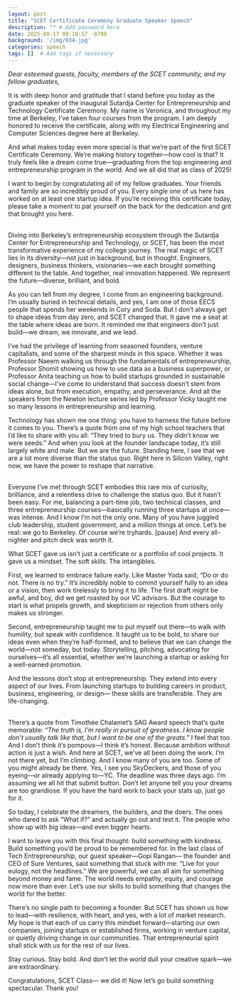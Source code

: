 ```yaml
---
layout: post
title: "SCET Certificate Ceremony Graduate Speaker Speech"
description: "" # Add password here
date: 2025-08-17 00:18:57 -0700
background: '/img/034.jpg'
categories: speech
tags: []  # Add tags if necessary
---
```


_Dear esteemed guests, faculty, members of the SCET community, and my fellow graduates,_

It is with deep honor and gratitude that I stand before you today as the graduate speaker of the inaugural Sutardja Center for Entrepreneurship and Technology Certificate Ceremony. My name is Veronica, and throughout my time at Berkeley, I’ve taken four courses from the program. I am deeply honored to receive the certificate, along with my Electrical Engineering and Computer Sciences degree here at Berkeley. <br>

And what makes today even more special is that we’re part of the first SCET Certificate Ceremony. We’re making history together—how cool is that? It truly feels like a dream come true—graduating from the top engineering and entrepreneurship program in the world. And we all did that as class of 2025!<br>

I want to begin by congratulating all of my fellow graduates. Your friends and family are so incredibly proud of you. Every single one of us here has worked on at least one startup idea. If you’re receiving this certificate today, please take a moment to pat yourself on the back for the dedication and grit that brought you here.
<br> <br>


Diving into Berkeley’s entrepreneurship ecosystem through the Sutardja Center for Entrepreneurship and Technology, or SCET, has been the most transformative experience of my college journey. The real magic of SCET lies in its diversity—not just in background, but in thought. Engineers, designers, business thinkers, visionaries—we each brought something different to the table. And together, real innovation happened. We represent the future—diverse, brilliant, and bold.<br>

As you can tell from my degree, I come from an engineering background. I’m usually buried in technical details, and yes, I am one of those EECS people that spends her weekends in Cory and Soda. But I don’t always get to shape ideas from day zero, and SCET changed that. It gave me a seat at the table where ideas are born. It reminded me that engineers don’t just build—we dream, we innovate, and we lead.<br>

I’ve had the privilege of learning from seasoned founders, venture capitalists, and some of the sharpest minds in this space. Whether it was Professor Naeem walking us through the fundamentals of entrepreneurship, Professor Shomit showing us how to use data as a business superpower, or Professor Anita teaching us how to build startups grounded in sustainable social change—I’ve come to understand that success doesn’t stem from ideas alone, but from execution, empathy, and perseverance. And all the speakers from the Newton lecture series led by Professor Vicky taught me so many lessons in entrepreneurship and learning. <br>

Technology has shown me one thing: you have to harness the future before it comes to you. There’s a quote from one of my high school teachers that I’d like to share with you all: “They tried to bury us. They didn’t know we were seeds.” And when you look at the founder landscape today, it’s still largely white and male. But we are the future. Standing here, I see that we are a lot more diverse than the status quo. Right here in Silicon Valley, right now, we have the power to reshape that narrative.
<br> <br>

Everyone I’ve met through SCET embodies this rare mix of curiosity, brilliance, and a relentless drive to challenge the status quo. But it hasn’t been easy. For me, balancing a part-time job, two technical classes, and three entrepreneurship courses—basically running three startups at once—was intense. And I know I’m not the only one. Many of you have juggled club leadership, student government, and a million things at once. Let’s be real: we go to Berkeley. Of course we’re tryhards. [pause] And every all-nighter and pitch deck was worth it.<br>

What SCET gave us isn’t just a certificate or a portfolio of cool projects. It gave us a mindset. The soft skills. The intangibles.<br>

First, we learned to embrace failure early. Like Master Yoda said, “Do or do not. There is no try.” It’s incredibly noble to commit yourself fully to an idea or a vision, then work tirelessly to bring it to life. The first draft might be awful, and boy, did we get roasted by our VC advisors. But the courage to start is what propels growth, and skepticism or rejection from others only makes us stronger.<br>

Second, entrepreneurship taught me to put myself out there—to walk with humility, but speak with confidence. It taught us to be bold, to share our ideas even when they’re half-formed, and to believe that we can change the world—not someday, but today. Storytelling, pitching, advocating for ourselves—it’s all essential, whether we’re launching a startup or asking for a well-earned promotion.<br>

And the lessons don’t stop at entrepreneurship. They extend into every aspect of our lives. From launching startups to building careers in product, business, engineering, or design— these skills are transferable. They are life-changing.
<br> <br>

There’s a quote from Timothée Chalamet’s SAG Award speech that’s quite memorable: _“The truth is, I’m really in pursuit of greatness. I know people don’t usually talk like that, but I want to be one of the greats.”_ I feel that too. And I don’t think it’s pompous—I think it’s honest. Because ambition without action is just a wish. And here at SCET, we’ve all been doing the work. I’m not there yet, but I’m climbing. And I know many of you are too. Some of you might already be there. Yes, I see you SkyDeckers, and those of you eyeing—or already applying to—YC. The deadline was three days ago. I’m assuming we all hit that submit button. Don’t let anyone tell you your dreams are too grandiose. If you have the hard work to back your stats up, just go for it. <br>

So today, I celebrate the dreamers, the builders, and the doers. The ones who dared to ask “What if?” and actually go out and test it. The people who show up with big ideas—and even bigger hearts.<br>

I want to leave you with this final thought: build something with kindness. Build something you’d be proud to be remembered for. In the last class of Tech Entrepreneurship, our guest speaker—Gopi Rangan— the founder and CEO of Sure Ventures, said something that stuck with me: “Live for your eulogy, not the headlines.” We are powerful, we can all aim for something beyond money and fame. The world needs empathy, equity, and courage now more than ever. Let’s use our skills to build something that changes the world for the better. <br>

There’s no single path to becoming a founder. But SCET has shown us how to lead—with resilience, with heart, and yes, with a lot of market research. My hope is that each of us carry this mindset forward—starting our own companies, joining startups or established firms, working in venture capital, or quietly driving change in our communities. That entrepreneurial spirit shall stick with us for the rest of our lives. <br>

Stay curious. Stay bold. And don’t let the world dull your creative spark—we are extraordinary.<br>

Congratulations, SCET Class— we did it! Now let’s go build something spectacular. Thank you!
